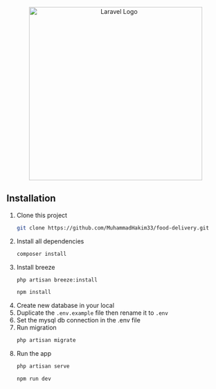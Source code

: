 <p align="center"><a href="https://laravel.com" target="_blank"><img src="https://raw.githubusercontent.com/laravel/art/master/logo-lockup/5%20SVG/2%20CMYK/1%20Full%20Color/laravel-logolockup-cmyk-red.svg" width="400" alt="Laravel Logo"></a></p>

## Installation

1. Clone this project
    ```sh
    git clone https://github.com/MuhammadHakim33/food-delivery.git
    ```
2. Install all dependencies
    ```sh
    composer install
    ```
3. Install breeze
    ```sh
    php artisan breeze:install
    ```
     ```sh
    npm install
    ```
4. Create new database in your local
5. Duplicate the `.env.example` file then rename it to `.env`
6. Set the mysql db connection in the .env file
7. Run migration
    ```sh
    php artisan migrate
    ```
8. Run the app
    ```sh
    php artisan serve
    ```
    ```sh
    npm run dev
    ```
